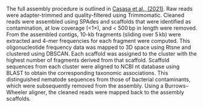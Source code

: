 The full assembly procedure is outlined in [Casasa et al., (2021)](https://www.ncbi.nlm.nih.gov/pmc/articles/PMC7826178/). Raw reads were adapter-trimmed and quality-filtered using Trimmomatic. Cleaned reads were assembled using SPAdes and scaffolds that were identified as contamination, at low coverage (<1×), and < 500 bp in length were removed. From the assembled contigs, 10-kb fragments (sliding over 5 kb) were extracted and 4-mer frequencies for each fragment were computed. This oligonucleotide frequency data was mapped to 3D space using Rtsne and clustered using DBSCAN. Each scaffold was assigned to the cluster with the highest number of fragments derived from that scaffold. Scaffold sequences from each cluster were aligned to NCBI nt database using BLAST to obtain the corresponding taxonomic associations. This distinguished nematode sequences from those of bacterial contaminants, which were subsequently removed from the assembly. Using a Burrows–Wheeler aligner, the cleaned reads were mapped back to the assembly scaffolds.
